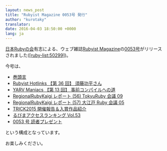 ```yaml
---
layout: news_post
title: "Rubyist Magazine 0053号 発行"
author: "kurotaky"
translator:
date: 2016-04-03 18:50:00 +0000
lang: ja
---
```


[日本Rubyの会][1]有志による、ウェブ雑誌[Rubyist Magazine][2]の[0053号][3]がリリースされました([\[ruby-list:50299\]][4])。

今号は、

* [巻頭言](http://magazine.rubyist.net/?0053-ForeWord)
* [Rubyist Hotlinks 【第 36 回】 須藤功平さん](http://magazine.rubyist.net/?0053-Hotlinks)
* [YARV Maniacs 【第 13 回】 事前コンパイルへの道](http://magazine.rubyist.net/?0053-YarvManiacs)
* [RegionalRubyKaigi レポート (56) TokyuRuby 会議 09](http://magazine.rubyist.net/?0053-TokyuRubyKaigi09Report)
* [RegionalRubyKaigi レポート (57) 大江戸 Ruby 会議 05](http://magazine.rubyist.net/?0053-OoedoRubyKaigi05Report)
* [TRICK2015 開催報告＆入賞作品紹介](http://magazine.rubyist.net/?0053-TRICK2015)
* [るびまアクセスランキング Vol.53](http://magazine.rubyist.net/?0053-RubyistMagazineRanking)
* [0053 号 読者プレゼント](http://magazine.rubyist.net/?0053-Present)

という構成となっています。

お楽しみください。

[1]: http://ruby-no-kai.org
[2]: http://magazine.rubyist.net/
[3]: http://magazine.rubyist.net/?0053
[4]: https://blade.ruby-lang.org/ruby-list/50299
